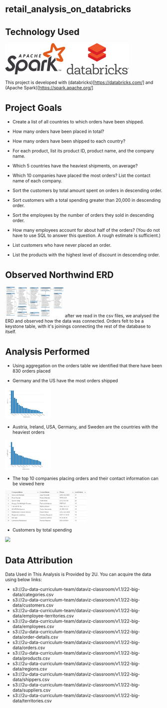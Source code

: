 
# retail_analysis_on_databricks

# Technology Used
<img src='https://github.com/DuncanMPlate/retail_analysis_on_databricks/blob/main/Apache_Spark_logo.png?raw=true' height='100px'>
<img src='https://github.com/DuncanMPlate/retail_analysis_on_databricks/blob/main/databricks-logo.jpg?raw=true?raw=true' height='100px'>

This project is developed with (databricks)[https://databricks.com/] and (Apache Spark)[https://spark.apache.org/]

# Project Goals

* Create a list of all countries to which orders have been shipped.

* How many orders have been placed in total?

* How many orders have been shipped to each country?

* For each product, list its product ID, product name, and the company name.

* Which 5 countries have the heaviest shipments, on average?

* Which 10 companies have placed the most orders? List the contact name of each company.

* Sort the customers by total amount spent on orders in descending order.

* Sort customers with a total spending greater than 20,000 in descending order.

* Sort the employees by the number of orders they sold in descending order.

* How many employees account for about half of the orders? (You do not have to use SQL to answer this question. A rough estimate is sufficient.)

* List customers who have never placed an order.

* List the products with the highest level of discount in descending order.

# Observed Northwind ERD 
<img src='https://github.com/DuncanMPlate/retail_analysis_on_databricks/blob/main/ERD.png?raw=true' height='100px'>
after we read in the csv files, we analysed the ERD and observed how the data was connected. Orders felt to be a keystone table, with it's joinings connecting the rest of the database to itself. 

# Analysis Performed

* Using aggregation on the orders table we identified that there have been 830 orders placed

* Germany and the US have the most orders shipped 
<img src='https://github.com/DuncanMPlate/retail_analysis_on_databricks/blob/main/orders_by_country.png?raw=true' height='100px'>

* Austria, Ireland, USA, Germany, and Sweden are the countries with the heaviest orders 
<img src='https://github.com/DuncanMPlate/retail_analysis_on_databricks/blob/main/freight_by_country.png?raw=true' height='100px'>

* The top 10 companies placing orders and their contact information can be viewed here 
<img src='https://github.com/DuncanMPlate/retail_analysis_on_databricks/blob/main/companies_by_orders.png?raw=true' height='100px'>

* Customers by total spending 
<img src='https://github.com/DuncanMPlate/retail_analysis_on_databricks/blob/main/total_spending_by_companies.png?raw=true' height='100px'>

# Data Attribution
Data Used in This Analysis is Provided by 2U. You can acquire the data using below links: 
* s3://2u-data-curriculum-team/dataviz-classroom/v1.1/22-big-data/categories.csv
* s3://2u-data-curriculum-team/dataviz-classroom/v1.1/22-big-data/customers.csv
* s3://2u-data-curriculum-team/dataviz-classroom/v1.1/22-big-data/employee-territories.csv
* s3://2u-data-curriculum-team/dataviz-classroom/v1.1/22-big-data/employees.csv
* s3://2u-data-curriculum-team/dataviz-classroom/v1.1/22-big-data/order-details.csv
* s3://2u-data-curriculum-team/dataviz-classroom/v1.1/22-big-data/orders.csv
* s3://2u-data-curriculum-team/dataviz-classroom/v1.1/22-big-data/products.csv
* s3://2u-data-curriculum-team/dataviz-classroom/v1.1/22-big-data/regions.csv
* s3://2u-data-curriculum-team/dataviz-classroom/v1.1/22-big-data/shippers.csv
* s3://2u-data-curriculum-team/dataviz-classroom/v1.1/22-big-data/suppliers.csv
* s3://2u-data-curriculum-team/dataviz-classroom/v1.1/22-big-data/territories.csv
